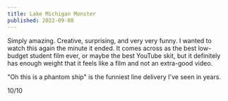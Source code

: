 ```yaml
---
title: Lake Michigan Monster
published: 2022-09-08
---
```


Simply amazing. Creative, surprising, and very very funny. I wanted to watch this again the minute it ended. It comes across as the best low-budget student film ever, or maybe the best YouTube skit, but it definitely has enough weight that it feels like a film and not an extra-good video.

"Oh this is a phantom ship" is the funniest line delivery I've seen in years.

10/10
